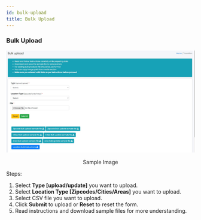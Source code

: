 ```yaml
---
id: bulk-upload
title: Bulk Upload
---
```


### Bulk Upload

![Bulk Upload Tab](../../../static/backend/img/bulk_upload_tab.jpg)
<p align="center">Sample Image</p>

Steps:
1. <span class="text-danger">Select <b>Type [upload/update]</b> you want to upload.</span>
2. <span class="text-danger">Select <b>Location Type [Zipcodes/Cities/Areas]</b> you want to upload.</span>
3. <span class="text-danger">Select CSV file you want to upload.</span>
4. <span class="text-danger">Click <b>Submit</b> to upload or <b>Reset</b> to reset the form.</span>
5. <span class="text-danger">Read instructions and download sample files for more understanding.</span>